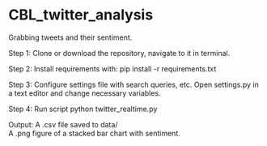# CBL_twitter_analysis

Grabbing tweets and their sentiment. 

Step 1: Clone or download the repository, navigate to it in terminal.

Step 2: Install requirements with:
        pip install -r requirements.txt

Step 3: Configure settings file with search queries, etc. 
        Open settings.py in a text editor and change necessary variables. 

Step 4: Run script
        python twitter_realtime.py

Output: A .csv file saved to data/ <br>
        A .png figure of a stacked bar chart with sentiment. 
